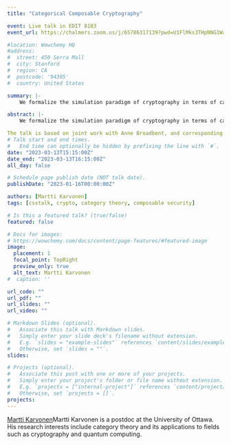 ```yaml
---
title: "Categorical Composable Cryptography"

event: Live talk in EDIT 8103
event_url: https://chalmers.zoom.us/j/65786317139?pwd=U1FlMks3THpNNG1WaFRJNkJxQXdBQT09

#location: Wowchemy HQ
#address:
#  street: 450 Serra Mall
#  city: Stanford
#  region: CA
#  postcode: '94305'
#  country: United States

summary: |-
    We formalize the simulation paradigm of cryptography in terms of category theory and show that protocols secure against abstract attacks form a symmetric monoidal category (≈can be composed sequentially and in parallel). This gives an abstract model of composable security definitions in cryptography that is not tied to any particular machine model. Our model is able to incorporate computational security, set-up assumptions and various attack models such as colluding or independently acting subsets of adversaries in a modular, flexible fashion. We conclude by using string diagrams to rederive the security of the one-time pad and no-go results concerning the limits of bipartite and tripartite cryptography, ruling out e.g., composable commitments and broadcasting.

abstract: |-
    We formalize the simulation paradigm of cryptography in terms of category theory and show that protocols secure against abstract attacks form a symmetric monoidal category (≈can be composed sequentially and in parallel). This gives an abstract model of composable security definitions in cryptography that is not tied to any particular machine model. Our model is able to incorporate computational security, set-up assumptions and various attack models such as colluding or independently acting subsets of adversaries in a modular, flexible fashion. We conclude by using string diagrams to rederive the security of the one-time pad and no-go results concerning the limits of bipartite and tripartite cryptography, ruling out e.g., composable commitments and broadcasting.

The talk is based on joint work with Anne Broadbent, and corresponding text is available at https://arxiv.org/abs/2105.05949 and https://arxiv.org/abs/2208.13232
# Talk start and end times.
#   End time can optionally be hidden by prefixing the line with `#`.
date: "2023-03-13T15:15:00Z"
date_end: "2023-03-13T16:15:00Z"
all_day: false

# Schedule page publish date (NOT talk date).
publishDate: "2023-01-16T00:00:00Z"

authors: [Martti Karvonen]
tags: [csstalk, crypto, category theory, composable security]

# Is this a featured talk? (true/false)
featured: false

# Docs for images:
# https://wowchemy.com/docs/content/page-features/#featured-image
image:
  placement: 1
  focal_point: TopRight
  preview_only: true
  alt_text: Martti Karvonen
#  caption: ''

url_code: ""
url_pdf: ""
url_slides: ""
url_video: ""

# Markdown Slides (optional).
#   Associate this talk with Markdown slides.
#   Simply enter your slide deck's filename without extension.
#   E.g. `slides = "example-slides"` references `content/slides/example-slides.md`.
#   Otherwise, set `slides = ""`.
slides:

# Projects (optional).
#   Associate this post with one or more of your projects.
#   Simply enter your project's folder or file name without extension.
#   E.g. `projects = ["internal-project"]` references `content/project/deep-learning/index.md`.
#   Otherwise, set `projects = []`.
projects:
---
```


[Martti Karvonen](https://mysite.science.uottawa.ca/mkarvone/)Martti Karvonen is a postdoc at the University of Ottawa. His research interests include category theory and its applications to fields such as cryptography and quantum computing. 

